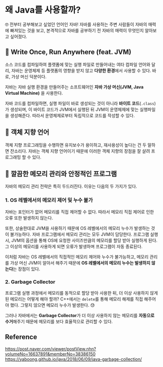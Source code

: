 # 왜 Java를 사용할까?

🤓 전부터 공부해보고 싶었던 언어인 자바!
자바를 사용하는 주변 사람들이 자바의 매력에 빠져있는 것을 보고, 본격적으로 자바를 공부하기 전 자바의 매력이 무엇인지 알아보고 싶어졌다.

## 🌵 Write Once, Run Anywhere (feat. JVM)

소스 코드를 컴파일하여 플랫폼에 맞는 실행 파일로 만들어내는 여타 컴파일 언어와 달리, 자바는 운영체제 등 플랫폼의 영향을 받지 않고 **다양한 환경**에서 사용할 수 있다. 바로, 가상 머신 덕분이다.

자바는 자바 실행 환경을 만들어주는 소프트웨어인 **자바 가상 머신(JVM, Java Virtual Machine)** 을 사용한다.

자바 코드를 컴파일하면, 실행 파일이 바로 생성되는 것이 아니라 **바이트 코드**(`.class`)가 생성되며, 이 바이트 코드가 JVM에서 실행된 뒤 JVM이 운영체제에 맞는 실행파일을 생성해준다. 따라서 운영체제로부터 독립적으로 코드를 작성할 수 있다.


## 🌵 객체 지향 언어

객체 지향 프로그래밍을 수행하면 유지보수가 용이하고, 재사용성이 높다는 건 두 말하면 잔소리다. 자바는 객체 지향 언어이기 때문에 이러한 객체 지향의 장점을 잘 살려 프로그래밍 할 수 있다.

## 🌵 깔끔한 메모리 관리와 안정적인 프로그램

자바의 메모리 관리 전략은 특히 두드러진다. 이유는 다음의 두 가지가 있다.

### 1. OS 레벨에서의 메모리 제어 및 누수 불가

자바는 포인터가 없어 메모리를 직접 제어할 수 없다. 따라서 메모리 직접 제어로 인한 오류 또한 발생하지 않는다.

또한, 상술한대로 JVM을 사용하기 때문에 OS 레벨에서의 메모리 누수가 발생하는 것이 불가능하다. 자바 프로그램에서 메모리 관리는 모두 JVM이 담당한다. 프로그램 실행 시, JVM의 옵션을 통해 OS에 요청한 사이즈만큼의 메모리를 할당 받아 실행하게 된다. 그 이상의 메모리를 사용하게 되면 오류가 발생하며 프로그램이 자동 종료된다.

이처럼 자바는 OS 레벨에서의 직접적인 메모리 제어와 누수가 불가능하고, 메모리 관리를 가상 머신 JVM이 알아서 해주기 때문에 **OS 레벨에서의 메모리 누수는 발생하지 않는다**는 장점이 있다.

### 2. Garbage Collector

프로그램 실행 과정에서 메모리를 동적으로 할당 받아 사용한 뒤, 더 이상 사용하지 않게 된 메모리는 어떻게 해야 할까? C++에서는 `delete`를 통해 메모리 해제를 직접 해주어야 했다. 그렇지 않으면 메모리 누수가 발생한다. 😓

그러나 자바에서는 **Garbage Collector**가 더 이상 사용하지 않는 메모리를 **자동으로 수거**해주기 때문에 메모리를 보다 효율적으로 관리할 수 있다.

## Reference
https://post.naver.com/viewer/postView.nhn?volumeNo=16637891&memberNo=38386150
https://yaboong.github.io/java/2018/06/09/java-garbage-collection/